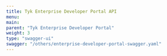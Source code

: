 ```yaml
---
title: Tyk Enterprise Developer Portal API
menu:
main:
parent: "Tyk Enterprise Developer Portal"
weight: 3
type: "swagger-ui"
swagger: "/others/enterprise-developer-portal-swagger.yaml"
---
```

